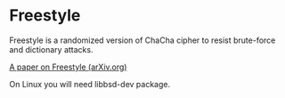 # Freestyle

Freestyle is a randomized version of ChaCha cipher to resist brute-force and dictionary attacks.

[A paper on Freestyle (arXiv.org)](https://arxiv.org/abs/1802.03201)

On Linux you will need libbsd-dev package.
